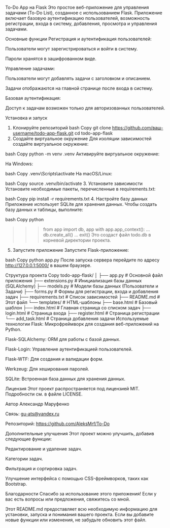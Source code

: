 To-Do App на Flask
Это простое веб-приложение для управления задачами (To-Do List), созданное с использованием Flask. Приложение включает базовую аутентификацию пользователей, возможность регистрации, входа в систему, добавления, просмотра и управления задачами.

Основные функции
Регистрация и аутентификация пользователей:

Пользователи могут зарегистрироваться и войти в систему.

Пароли хранятся в зашифрованном виде.

Управление задачами:

Пользователи могут добавлять задачи с заголовком и описанием.

Задачи отображаются на главной странице после входа в систему.

Базовая аутентификация:

Доступ к задачам возможен только для авторизованных пользователей.

Установка и запуск
1. Клонируйте репозиторий
bash
Copy
git clone https://github.com/ваш-username/todo-app-flask.git
cd todo-app-flask
2. Создайте виртуальное окружение
Для изоляции зависимостей создайте виртуальное окружение:

bash
Copy
python -m venv .venv
Активируйте виртуальное окружение:

На Windows:

bash
Copy
.venv\Scripts\activate
На macOS/Linux:

bash
Copy
source .venv/bin/activate
3. Установите зависимости
Установите необходимые пакеты, перечисленные в requirements.txt:

bash
Copy
pip install -r requirements.txt
4. Настройте базу данных
Приложение использует SQLite для хранения данных. Чтобы создать базу данных и таблицы, выполните:

bash
Copy
python
>>> from app import db, app
>>> with app.app_context():
...     db.create_all()
...
>>> exit()
Это создаст файл todo.db в корневой директории проекта.

5. Запустите приложение
Запустите Flask-приложение:

bash
Copy
python app.py
После запуска сервера перейдите по адресу http://127.0.0.1:5000/ в вашем браузере.

Структура проекта
Copy
todo-app-flask/
│
├── app.py               # Основной файл приложения
├── extensions.py        # Инициализация базы данных (SQLAlchemy)
├── models.py            # Модели базы данных (Пользователи и Задачи)
├── forms.py             # Формы для регистрации, входа и добавления задач
├── requirements.txt     # Список зависимостей
├── README.md            # Этот файл
└── templates/           # HTML-шаблоны
    ├── base.html        # Базовый шаблон
    ├── index.html       # Главная страница со списком задач
    ├── login.html       # Страница входа
    ├── register.html    # Страница регистрации
    └── add_task.html    # Страница добавления задачи
Используемые технологии
Flask: Микрофреймворк для создания веб-приложений на Python.

Flask-SQLAlchemy: ORM для работы с базой данных.

Flask-Login: Управление аутентификацией пользователей.

Flask-WTF: Для создания и валидации форм.

Werkzeug: Для хеширования паролей.

SQLite: Встроенная база данных для хранения данных.

Лицензия
Этот проект распространяется под лицензией MIT. Подробности см. в файле LICENSE.

Автор
Александр Маруфенко

Связь: gu-ats@yandex.ru

Репозиторий: https://github.com/AleksMrf/To-Do

Дополнительные улучшения
Этот проект можно улучшить, добавив следующие функции:

Редактирование и удаление задач.

Категории задач.

Фильтрация и сортировка задач.

Улучшение интерфейса с помощью CSS-фреймворков, таких как Bootstrap.

Благодарности
Спасибо за использование этого приложения! Если у вас есть вопросы или предложения, свяжитесь со мной.

Этот README.md предоставляет всю необходимую информацию для установки, запуска и понимания вашего проекта. Если вы добавите новые функции или изменения, не забудьте обновить этот файл.
 
